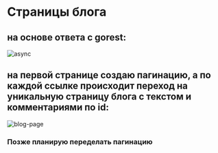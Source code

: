 # Страницы блога

## на основе ответа с gorest:
![async](https://user-images.githubusercontent.com/105582256/177310336-57f9dd64-7a94-48a5-8884-205e7de235be.png)

## на первой странице создаю пагинацию, а по каждой ссылке происходит переход на уникальную страницу блога с текстом и комментариями по id:
![blog-page](https://user-images.githubusercontent.com/105582256/177310648-470c6557-237a-4904-a40a-11b79ac7bb6f.gif)

### Позже планирую переделать пагинацию 
